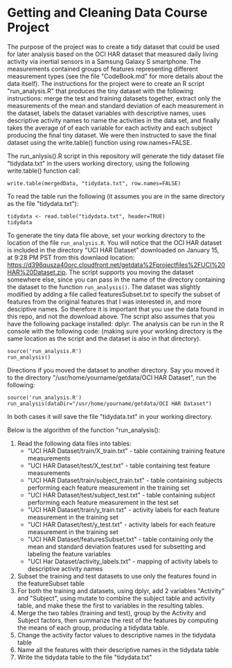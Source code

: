 # Getting and Cleaning Data Course Project

The purpose of the project was to create a tidy dataset that could be used for later analysis based on the OCI HAR dataset that measured daily living activity via inertial sensors in a Samsung Galaxy S smartphone.  The measurements contained groups of features representing different measurement types (see the file "CodeBook.md" for more details about the data itself).  The instructions for the project were to create an R script "run_analysis.R" that produces the tiny dataset with the following instructions: merge the test and training datasets together, extract only the measurements of the mean and standard deviation of each measurement in the dataset, labels the dataset variables with descriptive names, uses descriptive activity names to name the activities in the data set, and finally takes the average of of each variable for each activity and each subject producing the final tiny dataset.  We were then instructed to save the final dataset using the write.table() function using row.names=FALSE.

The run_anlysis().R script in this repository will generate the tidy dataset file "tidydata.txt" in the users working directory, using the following write.table() function call:
```
write.table(mergedData, "tidydata.txt", row.names=FALSE)
```
To read the table run the following (it assumes you are in the same directory as the file "tidydata.txt"):
```
tidydata <- read.table("tidydata.txt", header=TRUE)
tidydata
```

To generate the tiny data file above, set your working directory to the location of the file `run_analysis.R`.  You will notice that the OCI HAR dataset is included in the directory "UCI HAR Dataset" downloaded on January 15, at 9:28 PM PST from this downlaod location:  https://d396qusza40orc.cloudfront.net/getdata%2Fprojectfiles%2FUCI%20HAR%20Dataset.zip.  The script supports you moving the dataset somewhere else, since you can pass in the name of the directory containing the dataset to the function `run_analysis()`.  The dataset was slightly modified by adding a file called featuresSubset.txt to specify the subset of features from the original features that I was interested in, and more desciptive names.  So therefore it is important that you use the data found in this repo, and not the download above.  The script also assumes that you have the following package installed: dplyr.  The analysis can be run in the R console with the following code: (making sure your working directory is the same location as the script and the dataset is also in that directory).
```
source('run_analysis.R')
run_analysis()
```
Directions if you moved the dataset to another directory.  Say you moved it to the directory "/usr/home/yourname/getdata/OCI HAR Dataset", run the following:
```
source('run_analysis.R')
run_analysis(dataDir="/usr/home/yourname/getdata/OCI HAR Dataset")
```
In both cases it will save the file "tidydata.txt" in your working directory.


Below is the algorithm of the function "run_analysis():

1. Read the following data files into tables: 
    + "UCI HAR Dataset/train/X_train.txt" - table containing training feature measurements
    + "UCI HAR Dataset/test/X_test.txt" - table containing test feature measurements
    + "UCI HAR Dataset/train/subject_train.txt" - table containing subjects performing each feature measurement in the training set
    + "UCI HAR Dataset/test/subject_test.txt" - table containing subject performing each feature measurement in the test set
    + "UCI HAR Dataset/train/y_train.txt" - activity labels for each feature measurement in the training set
    + "UCI HAR Dataset/test/y_test.txt" - activity labels for each feature measurement in the training set
    + "UCI HAR Dataset/featuresSubset.txt" - table containing only the mean and standard deviation features used for subsetting and labeling the feature variables
    + "UCI Har Dataset/activity_labels.txt" - mapping of activity labels to descriptive activity names
2. Subset the training and test datasets to use only the features found in the featureSubset table
3. For both the training and datasets, using dplyr, add 2 variables "Activity" and "Subject", using mutate to combine the subject table and activity table, and make these the first to variables in the resulting tables.
4. Merge the two tables (training and test), group by the Activity and Subject factors, then summarize the rest of the features by computing the means of each group, producing a tidydata table.
5. Change the activity factor values to descriptive names in the tidydata table
6. Name all the features with their descriptive names in the tidydata table
7. Write the tidydata table to the file "tidydata.txt"
